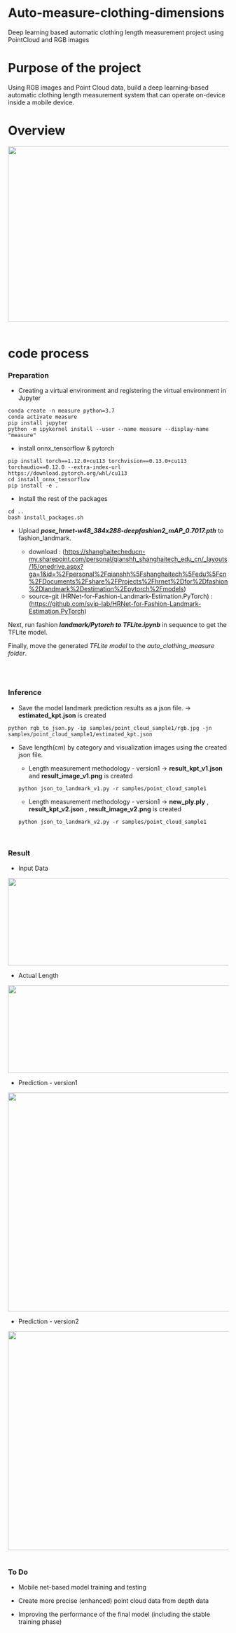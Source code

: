 # Auto-measure-clothing-dimensions
Deep learning based automatic clothing length measurement project using PointCloud and RGB images

# Purpose of the project
Using RGB images and Point Cloud data, build a deep learning-based automatic clothing length measurement system that can operate on-device inside a mobile device.

# Overview
<img src="https://user-images.githubusercontent.com/37736774/215036841-c9c5aad5-bcf0-4693-a067-b5d56d18f0cb.png" width="800" height="400"/>

   
   
<br/>
<br/>


# code process

### Preparation 

- Creating a virtual environment and registering the virtual environment in Jupyter

```
conda create -n measure python=3.7
conda activate measure
pip install jupyter
python -m ipykernel install --user --name measure --display-name "measure"
```

- install onnx_tensorflow & pytorch

```
pip install torch==1.12.0+cu113 torchvision==0.13.0+cu113 torchaudio==0.12.0 --extra-index-url https://download.pytorch.org/whl/cu113
cd install_onnx_tensorflow
pip install -e .
```

- Install the rest of the packages

```
cd ..
bash install_packages.sh
```

* Upload ***pose_hrnet-w48_384x288-deepfashion2_mAP_0.7017.pth*** to fashion_landmark.

   * download : (https://shanghaitecheducn-my.sharepoint.com/personal/qianshh_shanghaitech_edu_cn/_layouts/15/onedrive.aspx?ga=1&id=%2Fpersonal%2Fqianshh%5Fshanghaitech%5Fedu%5Fcn%2FDocuments%2Fshare%2FProjects%2Fhrnet%2Dfor%2Dfashion%2Dlandmark%2Destimation%2Epytorch%2Fmodels)
   * source-git (HRNet-for-Fashion-Landmark-Estimation.PyTorch) : (https://github.com/svip-lab/HRNet-for-Fashion-Landmark-Estimation.PyTorch)

Next, run fashion ***landmark/Pytorch to TFLite.ipynb*** in sequence to get the TFLite model.

Finally, move the generated *TFLite model* to the *auto_clothing_measure folder*.

<br/>
<br/>

### Inference

- Save the model landmark prediction results as a json file.  &rightarrow; **estimated_kpt.json** is created

```
python rgb_to_json.py -ip samples/point_cloud_sample1/rgb.jpg -jn samples/point_cloud_sample1/estimated_kpt.json
```

* Save length(cm) by category and visualization images using the created json file. 
   * Length measurement methodology - version1  &rightarrow; **result_kpt_v1.json** and **result_image_v1.png** is created

   ```
   python json_to_landmark_v1.py -r samples/point_cloud_sample1
   ```
  
  *  Length measurement methodology - version1  &rightarrow; **new_ply.ply** , **result_kpt_v2.json** , **result_image_v2.png** is created

   ```
   python json_to_landmark_v2.py -r samples/point_cloud_sample1
   ```

<br/>

### Result

- Input Data
<img src="https://user-images.githubusercontent.com/37736774/215266341-b3602353-2717-44f4-b7e3-b001618a5e09.JPG" width="800" height="200"/>

- Actual Length
<img src="https://user-images.githubusercontent.com/37736774/215266652-d176cdb7-36bb-4be8-a807-47f091bb3121.JPG" width="600" height="200"/>

- Prediction - version1
<img src="https://user-images.githubusercontent.com/37736774/215266712-d25791dd-5786-4ec9-8054-7d925872fcc2.png" width="600" height="500"/>

- Prediction - version2
<img src="https://user-images.githubusercontent.com/37736774/215266732-a004b77e-44fc-4d68-b2ba-3ed59028f6b9.png" width="600" height="500"/>


<br/>
<br/>

### To Do

- Mobile net-based model training and testing
 
- Create more precise (enhanced) point cloud data from depth data

- Improving the performance of the final model (including the stable training phase)














